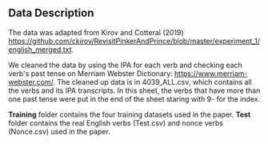 ## Data Description

The data was adapted from Kirov and Cotteral (2019) https://github.com/ckirov/RevisitPinkerAndPrince/blob/master/experiment_1/english_merged.txt.

We cleaned the data by using the IPA for each verb and checking each verb's past tense on Merriam Webster Dictionary: https://www.merriam-webster.com/.
The cleaned up data is in 4039_ALL.csv, which contains all the verbs and its IPA transcripts. In this sheet, the verbs that have more than one past tense were put in the end of the sheet staring with 9- for the index.  

**Training** folder contains the four training datasets used in the paper. **Test** folder contains the real English verbs (Test.csv) and nonce verbs (Nonce.csv) used in the paper. 


